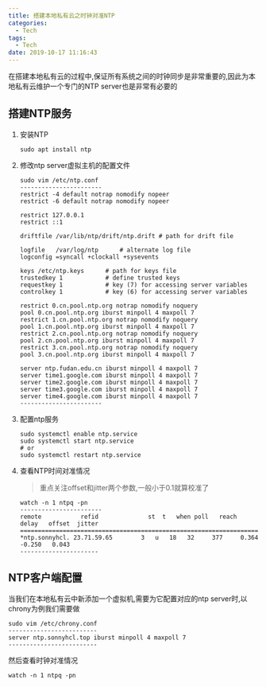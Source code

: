 ```yaml
---
title: 搭建本地私有云之时钟对准NTP
categories:
  - Tech
tags:
  - Tech
date: 2019-10-17 11:16:43
---
```


在搭建本地私有云的过程中,保证所有系统之间的时钟同步是非常重要的,因此为本地私有云维护一个专门的NTP server也是非常有必要的

<!-- more -->

## 搭建NTP服务

1.  安装NTP

    ```console
    sudo apt install ntp
    ```
    
2.  修改ntp server虚拟主机的配置文件

    ```console
    sudo vim /etc/ntp.conf
    -----------------------
    restrict -4 default notrap nomodify nopeer
    restrict -6 default notrap nomodify nopeer

    restrict 127.0.0.1
    restrict ::1

    driftfile /var/lib/ntp/drift/ntp.drift # path for drift file

    logfile   /var/log/ntp		# alternate log file
    logconfig =syncall +clockall +sysevents

    keys /etc/ntp.keys		# path for keys file
    trustedkey 1			# define trusted keys
    requestkey 1			# key (7) for accessing server variables
    controlkey 1			# key (6) for accessing server variables

    restrict 0.cn.pool.ntp.org notrap nomodify noquery
    pool 0.cn.pool.ntp.org iburst minpoll 4 maxpoll 7
    restrict 1.cn.pool.ntp.org notrap nomodify noquery
    pool 1.cn.pool.ntp.org iburst minpoll 4 maxpoll 7
    restrict 2.cn.pool.ntp.org notrap nomodify noquery
    pool 2.cn.pool.ntp.org iburst minpoll 4 maxpoll 7
    restrict 3.cn.pool.ntp.org notrap nomodify noquery
    pool 3.cn.pool.ntp.org iburst minpoll 4 maxpoll 7

    server ntp.fudan.edu.cn iburst minpoll 4 maxpoll 7
    server time1.google.com iburst minpoll 4 maxpoll 7
    server time2.google.com iburst minpoll 4 maxpoll 7
    server time3.google.com iburst minpoll 4 maxpoll 7
    server time4.google.com iburst minpoll 4 maxpoll 7
    -----------------------
    ```

3.  配置ntp服务

    ```console
    sudo systemctl enable ntp.service
    sudo systemctl start ntp.service
    # or
    sudo systemctl restart ntp.service
    ```

4.  查看NTP时间对准情况

    > 重点关注offset和jitter两个参数,一般小于0.1就算校准了

    ```console
    watch -n 1 ntpq -pn
    -----------------------
    remote           refid              st  t   when poll   reach   delay   offset  jitter
    ======================================================================================
    *ntp.sonnyhcl. 23.71.59.65        3   u   18   32     377     0.364   -0.250   0.043
    ----------------------
    ```

## NTP客户端配置

当我们在本地私有云中新添加一个虚拟机,需要为它配置对应的ntp server时,以chrony为例我们需要做

```console
sudo vim /etc/chrony.conf
-------------------------
server ntp.sonnyhcl.top iburst minpoll 4 maxpoll 7
-------------------------
```
然后查看时钟对准情况
```
watch -n 1 ntpq -pn
```

